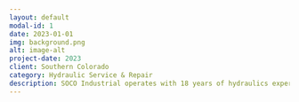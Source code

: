 ```yaml
---
layout: default
modal-id: 1
date: 2023-01-01
img: background.png
alt: image-alt
project-date: 2023
client: Southern Colorado
category: Hydraulic Service & Repair
description: SOCO Industrial operates with 18 years of hydraulics experience. Starting with the Coors Brewery in 2005 working on high-speed production machines in the aluminum stamping factory that makes the beer can lids in Golden, CO. Followed by 10 years in the railroad industry on Maintenance of Way (MOW) operations. These operations consist of heavy equipment specialized for the railroad. From pulling the spikes, to cutting & lifting the rail, to plugging the spike holes; each piece of equipment was designed for a specific task. SOCO Industrial is a small family owned & operated business serving the southern Colorado region. We decided to start this business because it is what we're good at and we saw a need for it in the area. We honor active duty military and honorably discharged veterans with a discount on our products and services.   
---
```


